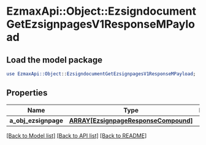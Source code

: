 # EzmaxApi::Object::EzsigndocumentGetEzsignpagesV1ResponseMPayload

## Load the model package
```perl
use EzmaxApi::Object::EzsigndocumentGetEzsignpagesV1ResponseMPayload;
```

## Properties
Name | Type | Description | Notes
------------ | ------------- | ------------- | -------------
**a_obj_ezsignpage** | [**ARRAY[EzsignpageResponseCompound]**](EzsignpageResponseCompound.md) |  | 

[[Back to Model list]](../README.md#documentation-for-models) [[Back to API list]](../README.md#documentation-for-api-endpoints) [[Back to README]](../README.md)


